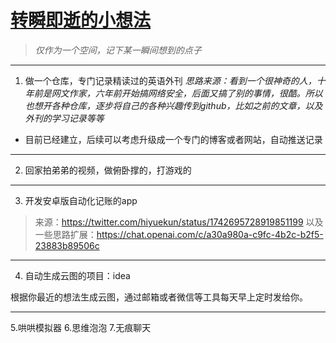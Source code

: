 # [转瞬即逝的小想法](https://github.com/QiYongchuan/MyGitBlog/issues/60)

> _仅作为一个空间，记下某一瞬间想到的点子_

---

1. 做一个仓库，专门记录精读过的英语外刊
_思路来源：看到一个很神奇的人，十年前是网文作家，六年前开始搞网络安全，后面又搞了别的事情，很酷。所以也想开各种仓库，逐步将自己的各种兴趣传到github，比如之前的文章，以及外刊的学习记录等等_

* 目前已经建立，后续可以考虑升级成一个专门的博客或者网站，自动推送记录

---

2. 回家拍弟弟的视频，做俯卧撑的，打游戏的

---

 3. 开发安卓版自动化记账的app

> 来源：https://twitter.com/hiyuekun/status/1742695728919851199
以及一些思路扩展：https://chat.openai.com/c/a30a980a-c9fc-4b2c-b2f5-23883b89506c

---

4. 自动生成云图的项目：idea

根据你最近的想法生成云图，通过邮箱或者微信等工具每天早上定时发给你。

---

5.哄哄模拟器
6.思维泡泡
7.无痕聊天